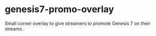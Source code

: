 # genesis7-promo-overlay
Small corner overlay to give streamers to promote Genesis 7 on their streams.
